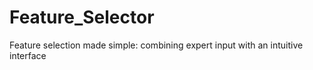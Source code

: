 # Feature_Selector
Feature selection made simple: combining expert input with an intuitive interface
